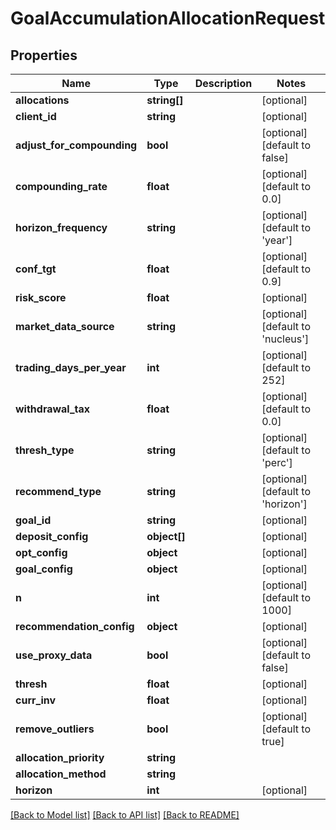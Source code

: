 # GoalAccumulationAllocationRequest

## Properties
Name | Type | Description | Notes
------------ | ------------- | ------------- | -------------
**allocations** | **string[]** |  | [optional] 
**client_id** | **string** |  | [optional] 
**adjust_for_compounding** | **bool** |  | [optional] [default to false]
**compounding_rate** | **float** |  | [optional] [default to 0.0]
**horizon_frequency** | **string** |  | [optional] [default to 'year']
**conf_tgt** | **float** |  | [optional] [default to 0.9]
**risk_score** | **float** |  | [optional] 
**market_data_source** | **string** |  | [optional] [default to 'nucleus']
**trading_days_per_year** | **int** |  | [optional] [default to 252]
**withdrawal_tax** | **float** |  | [optional] [default to 0.0]
**thresh_type** | **string** |  | [optional] [default to 'perc']
**recommend_type** | **string** |  | [optional] [default to 'horizon']
**goal_id** | **string** |  | [optional] 
**deposit_config** | **object[]** |  | [optional] 
**opt_config** | **object** |  | [optional] 
**goal_config** | **object** |  | [optional] 
**n** | **int** |  | [optional] [default to 1000]
**recommendation_config** | **object** |  | [optional] 
**use_proxy_data** | **bool** |  | [optional] [default to false]
**thresh** | **float** |  | [optional] 
**curr_inv** | **float** |  | [optional] 
**remove_outliers** | **bool** |  | [optional] [default to true]
**allocation_priority** | **string** |  | 
**allocation_method** | **string** |  | 
**horizon** | **int** |  | [optional] 

[[Back to Model list]](../README.md#documentation-for-models) [[Back to API list]](../README.md#documentation-for-api-endpoints) [[Back to README]](../README.md)


